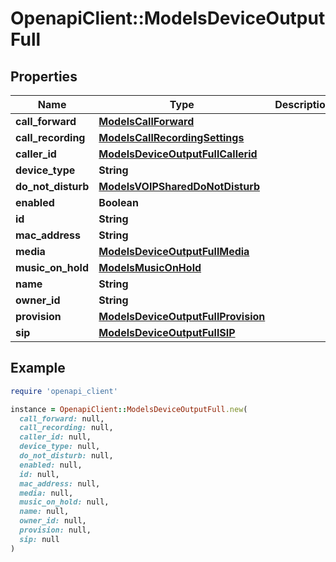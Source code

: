 # OpenapiClient::ModelsDeviceOutputFull

## Properties

| Name | Type | Description | Notes |
| ---- | ---- | ----------- | ----- |
| **call_forward** | [**ModelsCallForward**](ModelsCallForward.md) |  | [optional] |
| **call_recording** | [**ModelsCallRecordingSettings**](ModelsCallRecordingSettings.md) |  | [optional] |
| **caller_id** | [**ModelsDeviceOutputFullCallerid**](ModelsDeviceOutputFullCallerid.md) |  | [optional] |
| **device_type** | **String** |  | [optional] |
| **do_not_disturb** | [**ModelsVOIPSharedDoNotDisturb**](ModelsVOIPSharedDoNotDisturb.md) |  | [optional] |
| **enabled** | **Boolean** |  | [optional] |
| **id** | **String** |  | [optional] |
| **mac_address** | **String** |  | [optional] |
| **media** | [**ModelsDeviceOutputFullMedia**](ModelsDeviceOutputFullMedia.md) |  | [optional] |
| **music_on_hold** | [**ModelsMusicOnHold**](ModelsMusicOnHold.md) |  | [optional] |
| **name** | **String** |  | [optional] |
| **owner_id** | **String** |  | [optional] |
| **provision** | [**ModelsDeviceOutputFullProvision**](ModelsDeviceOutputFullProvision.md) |  | [optional] |
| **sip** | [**ModelsDeviceOutputFullSIP**](ModelsDeviceOutputFullSIP.md) |  | [optional] |

## Example

```ruby
require 'openapi_client'

instance = OpenapiClient::ModelsDeviceOutputFull.new(
  call_forward: null,
  call_recording: null,
  caller_id: null,
  device_type: null,
  do_not_disturb: null,
  enabled: null,
  id: null,
  mac_address: null,
  media: null,
  music_on_hold: null,
  name: null,
  owner_id: null,
  provision: null,
  sip: null
)
```

